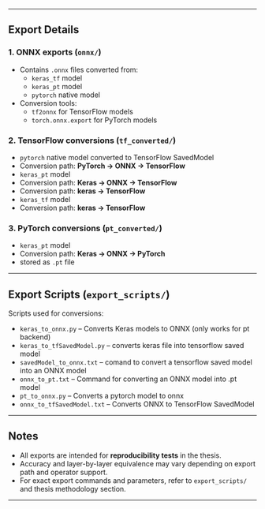 
---

## Export Details

### 1. ONNX exports (`onnx/`)
- Contains `.onnx` files converted from:
  - `keras_tf` model
  - `keras_pt` model
  - `pytorch` native model
- Conversion tools:  
  - `tf2onnx` for TensorFlow models  
  - `torch.onnx.export` for PyTorch models  

### 2. TensorFlow conversions (`tf_converted/`)
- `pytorch` native model converted to TensorFlow SavedModel
- Conversion path: **PyTorch → ONNX → TensorFlow**
- `keras_pt` model
- Conversion path: **Keras → ONNX → TensorFlow**
- Conversion path: **keras → TensorFlow**
- `keras_tf` model
- Conversion path: **keras → TensorFlow**

### 3. PyTorch conversions (`pt_converted/`)
- `keras_pt` model 
- Conversion path: **Keras → ONNX → PyTorch**
- stored as `.pt` file

---

## Export Scripts (`export_scripts/`)

Scripts used for conversions:
- `keras_to_onnx.py` – Converts Keras models to ONNX (only works for pt backend)
- `keras_to_tfSavedModel.py` – converts keras file into tensorflow saved model
- `savedModel_to_onnx.txt` – comand to convert a tensorflow saved model into an ONNX model
- `onnx_to_pt.txt` – Command for converting an ONNX model into .pt model
- `pt_to_onnx.py` – Converts a pytorch model to onnx
- `onnx_to_tfSavedModel.txt` – Converts ONNX to TensorFlow SavedModel

---

## Notes

- All exports are intended for **reproducibility tests** in the thesis.  
- Accuracy and layer-by-layer equivalence may vary depending on export path and operator support.  
- For exact export commands and parameters, refer to `export_scripts/` and thesis methodology section.

---
